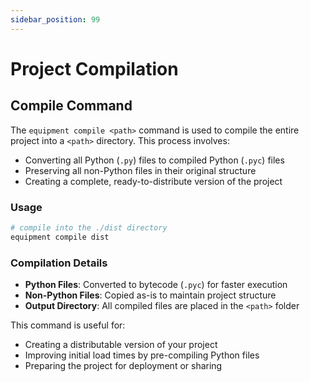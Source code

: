```yaml
---
sidebar_position: 99
---
```


# Project Compilation

## Compile Command

The `equipment compile <path>` command is used to compile the entire project into a `<path>` directory. This process involves:

- Converting all Python (`.py`) files to compiled Python (`.pyc`) files
- Preserving all non-Python files in their original structure
- Creating a complete, ready-to-distribute version of the project

### Usage

```bash
# compile into the ./dist directory
equipment compile dist
```

### Compilation Details

- **Python Files**: Converted to bytecode (`.pyc`) for faster execution
- **Non-Python Files**: Copied as-is to maintain project structure
- **Output Directory**: All compiled files are placed in the `<path>` folder

This command is useful for:
- Creating a distributable version of your project
- Improving initial load times by pre-compiling Python files
- Preparing the project for deployment or sharing
